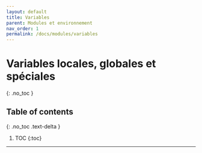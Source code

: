 ```yaml
---
layout: default
title: Variables
parent: Modules et environnement
nav_order: 1
permalink: /docs/modules/variables
---
```


# Variables locales, globales et spéciales
{: .no_toc }

## Table of contents
{: .no_toc .text-delta }

1. TOC
{:toc}

---
